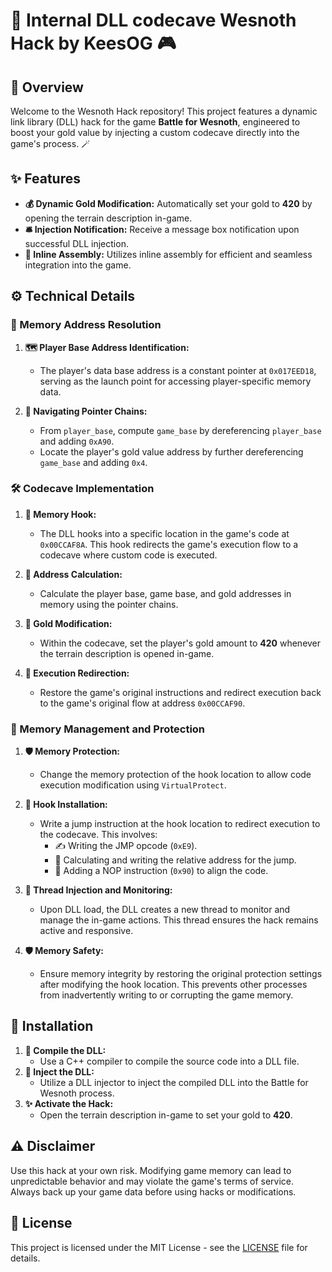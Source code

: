 # 🏰 Internal DLL codecave Wesnoth Hack by KeesOG 🎮

## 📝 Overview
Welcome to the Wesnoth Hack repository! This project features a dynamic link library (DLL) hack for the game **Battle for Wesnoth**, engineered to boost your gold value by injecting a custom codecave directly into the game's process. 🪄

## ✨ Features
- **💰 Dynamic Gold Modification:** Automatically set your gold to **420** by opening the terrain description in-game.
- **🛎️ Injection Notification:** Receive a message box notification upon successful DLL injection.
- **🧩 Inline Assembly:** Utilizes inline assembly for efficient and seamless integration into the game.

## ⚙️ Technical Details

### 🧠 Memory Address Resolution
1. **🗺️ Player Base Address Identification:**
   - The player's data base address is a constant pointer at `0x017EED18`, serving as the launch point for accessing player-specific memory data.

2. **🔗 Navigating Pointer Chains:**
   - From `player_base`, compute `game_base` by dereferencing `player_base` and adding `0xA90`.
   - Locate the player's gold value address by further dereferencing `game_base` and adding `0x4`.

### 🛠️ Codecave Implementation
1. **📌 Memory Hook:**
   - The DLL hooks into a specific location in the game's code at `0x00CCAF8A`. This hook redirects the game's execution flow to a codecave where custom code is executed.

2. **🧮 Address Calculation:**
   - Calculate the player base, game base, and gold addresses in memory using the pointer chains.

3. **🏅 Gold Modification:**
   - Within the codecave, set the player's gold amount to **420** whenever the terrain description is opened in-game.

4. **🔄 Execution Redirection:**
   - Restore the game's original instructions and redirect execution back to the game's original flow at address `0x00CCAF90`.

### 🔐 Memory Management and Protection
1. **🛡️ Memory Protection:**
   - Change the memory protection of the hook location to allow code execution modification using `VirtualProtect`.

2. **🔧 Hook Installation:**
   - Write a jump instruction at the hook location to redirect execution to the codecave. This involves:
     - ✍️ Writing the JMP opcode (`0xE9`).
     - 📏 Calculating and writing the relative address for the jump.
     - 🔄 Adding a NOP instruction (`0x90`) to align the code.

3. **🧵 Thread Injection and Monitoring:**
   - Upon DLL load, the DLL creates a new thread to monitor and manage the in-game actions. This thread ensures the hack remains active and responsive.

4. **🛡️ Memory Safety:**
   - Ensure memory integrity by restoring the original protection settings after modifying the hook location. This prevents other processes from inadvertently writing to or corrupting the game memory.

## 🚀 Installation
1. **🔧 Compile the DLL:**
   - Use a C++ compiler to compile the source code into a DLL file.
2. **🔗 Inject the DLL:**
   - Utilize a DLL injector to inject the compiled DLL into the Battle for Wesnoth process.
3. **✨ Activate the Hack:**
   - Open the terrain description in-game to set your gold to **420**.

## ⚠️ Disclaimer
Use this hack at your own risk. Modifying game memory can lead to unpredictable behavior and may violate the game's terms of service. Always back up your game data before using hacks or modifications.

## 📜 License
This project is licensed under the MIT License - see the [LICENSE](LICENSE) file for details.
